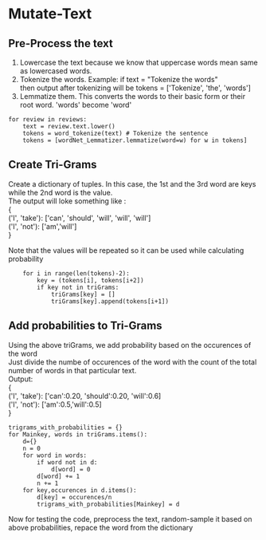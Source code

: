 # Mutate-Text

## Pre-Process the text

1. Lowercase the text because we know that uppercase words mean same as lowercased words.
2. Tokenize the words.
  Example:
    if text = "Tokenize the words" </br>
    then output after tokenizing will be tokens = ['Tokenize', 'the', 'words']
3. Lemmatize them. This converts the words to their basic form or their root word. 'words' become 'word'

```
for review in reviews:
    text = review.text.lower()
    tokens = word_tokenize(text) # Tokenize the sentence
    tokens = [wordNet_Lemmatizer.lemmatize(word=w) for w in tokens]
```
## Create Tri-Grams
Create a dictionary of tuples. In this case, the 1st and the 3rd word are keys while the 2nd word is the value. </br>
The output will loke something like : </br>
{ </br>
('I', 'take'): ['can', 'should', 'will', 'will', 'will'] </br>
('I', 'not'):  ['am','will'] </br>
} </br>

Note that the values will be repeated so it can be used while calculating probability

```
    for i in range(len(tokens)-2):
        key = (tokens[i], tokens[i+2])
        if key not in triGrams:
            triGrams[key] = []
            triGrams[key].append(tokens[i+1])
```

## Add probabilities to Tri-Grams
Using the above triGrams, we add probability based on the occurences of the word </br>
Just divide the numbe of occurences of the word with the count of the  total number of words in that particular text. </br>
Output: </br>
{ </br>
('I', 'take'): ['can':0.20, 'should':0.20, 'will':0.6] </br>
('I', 'not'):  ['am':0.5,'will':0.5] </br>
} </br>


```
trigrams_with_probabilities = {}
for Mainkey, words in triGrams.items():
    d={}
    n = 0
    for word in words:
        if word not in d:
            d[word] = 0
        d[word] += 1
        n += 1
    for key,occurences in d.items():
        d[key] = occurences/n
        trigrams_with_probabilities[Mainkey] = d
```

Now for testing the code, preprocess the text, random-sample it based on above probabilities, repace the word from the dictionary

